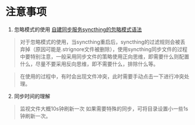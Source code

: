 # 注意事项
1. 忽略模式的使用
  [自建同步服务syncthing的忽略模式语法](https://blog.csdn.net/mingyizhan/article/details/92806121)

  > 对于忽略模式的使用，当syncthing重启后，syncthing的过滤规则会被丢弃掉（原因可能是.strignore文件被删除），使用syncthing同步文件的过程中要特别注意，一般采用同步文件的策略使用正向思维，即需要什么则配置什么，尽量不要采用反向思维，即不需要什么，排除什么等。

  > 在使用的过程中，有时会出现文件冲突，此时需要手动点击一下进行冲突处理。

2. 同步时间的理解
> 监视文件大概10s钟刷新一次
> 如果需要特殊的同步，可将目录设置小一些1s钟刷新一次。

